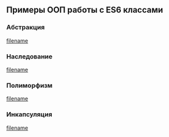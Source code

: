 ## Примеры ООП работы с ES6 классами 

### Абстракция
[filename](es6.js ':include :type=code :fragment=abstraction')

### Наследование
[filename](es6.js ':include :type=code :fragment=inheritance')

### Полиморфизм
[filename](es6.js ':include :type=code :fragment=polymorphism')

### Инкапсуляция
[filename](es6.js ':include :type=code :fragment=encapsulation')



